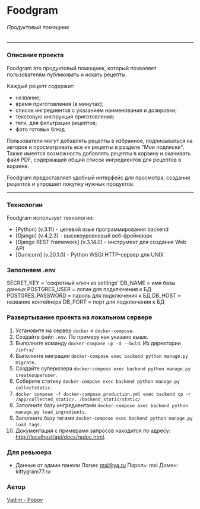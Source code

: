 # __Foodgram__ 

###### Продуктовый помощник 
___

### Описание проекта

Foodgram это продуктовый помощник, который позволяет пользователям публиковать и искать рецепты.

Каждый рецепт содержит:
- название;
- время приготовления (в минутах);
- список ингредиентов с указанием наименования и дозировки;
- текстовую инструкция приготовления;
- теги, для фильтрации рецептов;
- фото готовых блюд

Пользователи могут добавлять рецепты в избранное, подписываться на авторов и просматривать все их рецепты в разделе "Мои подписки". Также имеется возможность добавлять рецепты в корзину и скачивать файл PDF, содержащий общий список ингредиентов для рецептов в корзине.

Foodgram предоставляет удобный интерфейс для просмотра, создания рецептов и упрощает покупку нужных продуктов.

___

### Технологии

Foodgram использует технологии:

- [Python] (v.3.11) - целевой язык программирования backend
- [Django] (v.4.2.3) - высокоуровневый веб-фреймворк
- [Django REST framework] (v.3.14.0) - инструмент для создания Web API
- [Gunicorn] (v.20.1.0) - Python WSGI HTTP-сервер для UNIX

### Заполняем .env 
SECRET_KEY = 'секретный ключ из settings'
DB_NAME = имя базы данных
POSTGRES_USER = логин для подключения к БД
POSTGRES_PASSWORD = пароль для подключения к БД
DB_HOST = название контейнера
DB_PORT = порт для подключения к БД

### Развертывание проекта на локальном сервере
1. Установите на сервер `docker` и `docker-compose`.
2. Создайте файл `.env`. По примеру как указано выше.
3. Выполните команду `docker-compose up -d --buld`. Из директории `/infra/`
4. Выполните миграции `docker-compose exec backend python manage.py migrate`.
5. Создайте суперюзера `docker-compose exec backend python manage.py createsuperuser`.
6. Соберите статику `docker-compose exec backend python manage.py collectstatic`.
7. `docker compose -f docker-compose.production.yml exec backend cp -r /app/collected_static/. /backend_static/static/`
8. Заполните базу ингредиентами `docker-compose exec backend python manage.py load_ingredients`.
9. Заполните базу тегами `docker-compose exec backend python manage.py load_tags`.
10. Документация с примерами запросов находится по адресу: <http://localhost/api/docs/redoc.html>.

### Для ревьюера
- Данные от админ панели
Логин: msi@ya.ru
Пароль: msi
Домен: kittygram77.ru

### Автор
[Vadim - Popov](https://github.com/Vadim-Popov)
